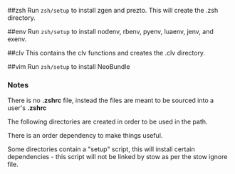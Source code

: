 ##zsh
Run `zsh/setup` to install zgen and prezto. This will create the .zsh directory.

##env
Run `zsh/setup` to install nodenv, rbenv, pyenv, luaenv, jenv, and exenv.

##clv
This contains the clv functions and creates the .clv directory.

##vim
Run `zsh/setup` to install NeoBundle

### Notes
There is no **.zshrc** file, instead the files are meant to be sourced into a
user's **.zshrc**

The following directories are created in order to be used in the path.

There is an order dependency to make things useful.

Some directories contain a "setup" script, this will install certain
dependencies - this script will not be linked by stow as per the stow ignore
file.
